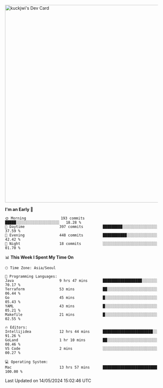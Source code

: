 <a href="https://app.daily.dev/kuckhwancho"><img src="https://api.daily.dev/devcards/v2/efef39c8028947428b3c0b486b9cd9b6.png?r=iz2&type=wide" width="652" alt="kuckjwi's Dev Card"/></a>

<!--START_SECTION:waka-->
**I'm an Early 🐤** 

```text
🌞 Morning                193 commits         █████░░░░░░░░░░░░░░░░░░░░   18.28 % 
🌆 Daytime                397 commits         █████████░░░░░░░░░░░░░░░░   37.59 % 
🌃 Evening                448 commits         ███████████░░░░░░░░░░░░░░   42.42 % 
🌙 Night                  18 commits          ░░░░░░░░░░░░░░░░░░░░░░░░░   01.70 % 
```


📊 **This Week I Spent My Time On** 

```text
🕑︎ Time Zone: Asia/Seoul

💬 Programming Languages: 
Java                     9 hrs 47 mins       ██████████████████░░░░░░░   70.17 % 
Terraform                53 mins             ██░░░░░░░░░░░░░░░░░░░░░░░   06.44 % 
Go                       45 mins             █░░░░░░░░░░░░░░░░░░░░░░░░   05.43 % 
YAML                     43 mins             █░░░░░░░░░░░░░░░░░░░░░░░░   05.21 % 
Makefile                 21 mins             █░░░░░░░░░░░░░░░░░░░░░░░░   02.55 % 

🔥 Editors: 
Intellijidea             12 hrs 44 mins      ███████████████████████░░   91.26 % 
GoLand                   1 hr 10 mins        ██░░░░░░░░░░░░░░░░░░░░░░░   08.46 % 
VS Code                  2 mins              ░░░░░░░░░░░░░░░░░░░░░░░░░   00.27 % 

💻 Operating System: 
Mac                      13 hrs 57 mins      █████████████████████████   100.00 % 
```


 Last Updated on 14/05/2024 15:02:46 UTC
<!--END_SECTION:waka-->
